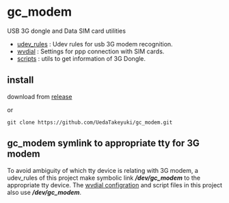 # gc_modem
USB 3G dongle and Data SIM card utilities

- [udev_rules](udev_rules/README.md) : Udev rules for usb 3G modem recognition.
- [wvdial](wvdial/README.md) : Settings for ppp connection with SIM cards.
- [scripts](scripts/README.md) : utils to get information of 3G Dongle. 

## install
download from [release](https://github.com/UedaTakeyuki/gc_modem/releases)

or 

```
git clone https://github.com/UedaTakeyuki/gc_modem.git
```


## gc_modem symlink to appropriate tty for 3G modem

To avoid ambiguity of which tty device is relating with 3G modem, a udev_rules of this project make symbolic link ***/dev/gc_modem***  to the appropriate tty device.
The [wvdial configration](wvdial/wvdial.conf) and script files in this project also use ***/dev/gc_modem***.
